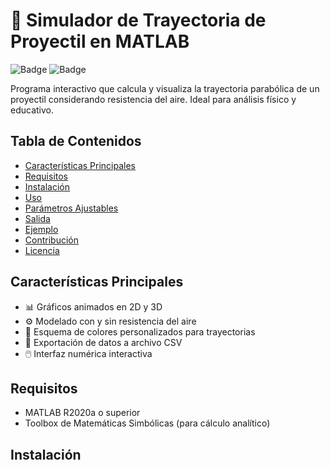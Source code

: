 # 🚀 Simulador de Trayectoria de Proyectil en MATLAB

![Badge](https://img.shields.io/badge/Matlab-R2023a-blue) ![Badge](https://img.shields.io/badge/Licencia-MIT-green)

Programa interactivo que calcula y visualiza la trayectoria parabólica de un proyectil considerando resistencia del aire. Ideal para análisis físico y educativo.

## Tabla de Contenidos
- [Características Principales](#características-principales)
- [Requisitos](#requisitos)
- [Instalación](#instalación)
- [Uso](#uso)
- [Parámetros Ajustables](#parámetros-ajustables)
- [Salida](#salida)
- [Ejemplo](#ejemplo)
- [Contribución](#contribución)
- [Licencia](#licencia)

## Características Principales
- 📊 Gráficos animados en 2D y 3D
- ⚙️ Modelado con y sin resistencia del aire
- 📐 Esquema de colores personalizados para trayectorias
- 💾 Exportación de datos a archivo CSV
- 🖱️ Interfaz numérica interactiva

## Requisitos
- MATLAB R2020a o superior
- Toolbox de Matemáticas Simbólicas (para cálculo analítico)

## Instalación